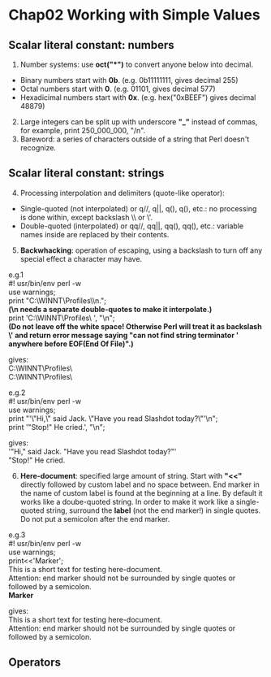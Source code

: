 # Chap02 Working with Simple Values

## Scalar literal constant: numbers 
1. Number systems: use **oct("\*")** to convert anyone below into decimal.
- Binary numbers start with **0b**. (e.g. 0b11111111, gives decimal 255)  
- Octal numbers start with **0**. (e.g. 01101, gives decimal 577)  
- Hexadicimal numbers start with **0x**. (e.g. hex("0xBEEF") gives decimal 48879)  
2. Large integers can be split up with underscore **\"_\"** instead of commas, for example, print 250_000_000, "/n".
3. Bareword: a series of characters outside of a string that Perl doesn't recognize.  

## Scalar literal constant: strings
4. Processing interpolation and delimiters (quote-like operator):
- Single-quoted (not interpolated) or q//, q||, q(), q(), etc.: no processing is done within, except backslash \\\ or \\'.  
- Double-quoted (interpolated) or qq//, qq||, qq(), qq(), etc.: variable names inside are replaced by their contents.  
5. **Backwhacking**: operation of escaping, using a backslash to turn off any special effect a character may have.  
  
e.g.1  
#! usr/bin/env perl -w  
use warnings;  
print "C:\\WINNT\\Profiles\\\n.";  
**(\n needs a separate double-quotes to make it interpolate.)**  
print 'C:\WINNT\Profiles\ ', "\n";  
**(Do not leave off the white space! Otherwise Perl will treat it as backslash \\' and return error message saying "can not find string terminator ' anywhere before EOF(End Of File)".)**  
  
gives:  
C:\WINNT\Profiles\  
C:\WINNT\Profiles\  

e.g.2  
#! usr/bin/env perl -w  
use warnings;  
print "\'\\"Hi,\\" said Jack. \\"Have you read Slashdot today?\\"\'\n";  
print '"Stop!" He cried.', "\n";  

gives:  
'"Hi," said Jack. "Have you read Slashdot today?"'  
"Stop!" He cried.  
  
6. **Here-document**: specified large amount of string. Start with **\"<<\"** directly followed by custom label and no space between. End marker in the name of custom label is found at the beginning at a line. By default it works like a doube-quoted string. In order to make it work like a single-quoted string, surround the **label** (not the end marker!) in single quotes. Do not put a semicolon after the end marker.

e.g.3  
#! usr/bin/env perl -w  
use warnings;  
print<<'Marker';  
This is a short text for testing here-document.  
Attention: end marker should not be surrounded by single quotes or followed by a semicolon.  
**Marker**  

gives:  
This is a short text for testing here-document.  
Attention: end marker should not be surrounded by single quotes or followed by a semicolon.  

## Operators
